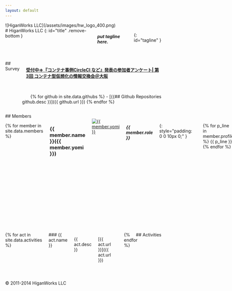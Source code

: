 ```yaml
---
layout: default
---
```


<div class="four columns">
![HiganWorks LLC](/assets/images/hw_logo_400.png)
</div>

<div class="eight columns offset-by-four">
# HiganWorks LLC
{: id="title" .remove-bottom }

##### put tagline here.
{: id="tagline" }
</div>

<div class="sixteen columns">
<hr />
</div>

<div class="sixteen columns">
## Survey

#### [受付中=>『コンテナ事例CircleCI など』発表の参加者アンケート| 第3回 コンテナ型仮想化の情報交換会＠大阪](https://jp.surveymonkey.com/s/F67HDV6)
</div>

<div class="sixteen columns">
<hr />
</div>

<div class="one-third columns" style="float: right">
## Github Repositories
</div>

<div id="gitrepos" class="two-thirds columns" style="text-align: right">
{% for github in site.data.githubs %}
- [{{ github.desc }}]({{ github.url }})
{% endfor %}
</div>

<div class="sixteen columns">
<hr />
</div>


<div class="one-third columns">
## Members
</div>

<div class="two-thirds columns memberbox">

{% for member in site.data.members %}

<h3>{{ member.name }}({{ member.yomi }})</h3>
<a href="https://github.com/{{ member.github }}" target="_blank">
  <img src="{{ member.image_url }}" alt="{{ member.yomi }}">
</a>

##### {{ member.role }}
{: style="padding: 0 0 10px 0;" }

<p style="padding: 0 0 0 1em;">
{% for p_line in member.profile %}
{{ p_line }}<br />
{% endfor %}
</p>

<ul>
  <li>About {{ member.yomi }}
    <ul>
    {% for link in member.links %}
      <li><a href="{{ link[1] }}" target="_blank">{{ link[0] }}</a></li>
    {% endfor %}
    </ul>
  </li>
  <li>担当事業内容
    <ul>
    {% for work in member.works %}
      <li>- {{ work }}</li>
    {% endfor %}
    </ul>
  </li>
  <li>Contribs.
    <ul>
    {% for contrib in member.contribs %}
      <li><a href="{{ contrib[1] }}" target="_blank">{{ contrib[0] }}</a></li>
    {% endfor %}
    </ul>
  </li>
</ul>
<hr />
{% endfor %}

</div>

<div class="sixteen columns">
<hr />
</div>

<div class="one-third columns" style="float: right">
## Activities
</div>

<div id="acts" class="two-thirds columns">
{% for act in site.data.activities %}
<div class="ten columns">
### {{ act.name }}
<p class="actsdesc">{{ act.desc }}</p>

[{{ act.url }}]({{ act.url }})
<hr />
</div>
{% endfor %}
</div>


<div class="sixteen columns">
<hr />
</div>

<div id="footer" class="sixteen columns">
<p>© 2011-2014 HiganWorks LLC</p>
</div>
